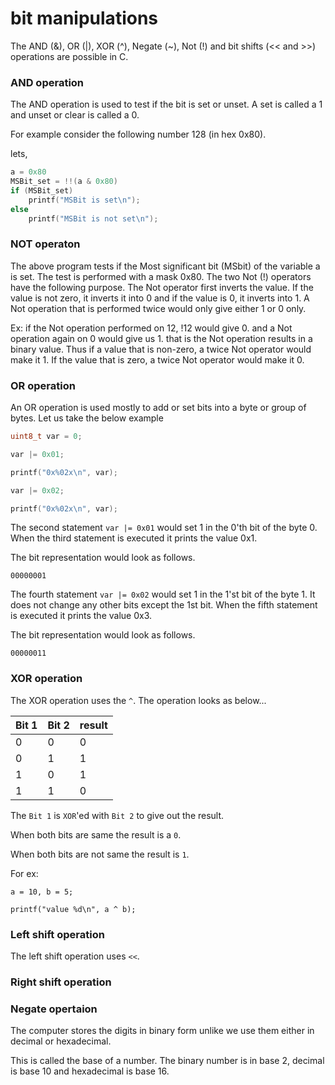# bit manipulations

The AND (&), OR (|), XOR (^), Negate (~), Not (!) and bit shifts (<< and >>) operations are possible in C.

### AND operation

The AND operation is used to test if the bit is set or unset. A set is called a 1 and unset or clear is called a 0.

For example consider the following number 128 (in hex 0x80).

lets,

```c
a = 0x80
MSBit_set = !!(a & 0x80)
if (MSBit_set)
    printf("MSBit is set\n");
else
    printf("MSBit is not set\n");
```

### NOT operaton
The above program tests if the Most significant bit (MSbit) of the variable a is set. The test is performed with a mask 0x80. The two Not (!) operators have the following purpose. The Not operator first inverts the value. If the value is not zero, it inverts it into 0 and if the value is 0, it inverts into 1. A Not operation that is performed twice would only give either 1 or 0 only.

Ex: if the Not operation performed on 12, !12 would give 0. and a Not operation again on 0 would give us 1. that is the Not operation results in a binary value. Thus if a value that is non-zero, a twice Not operator would make it 1. If the value that is zero, a twice Not operator would make it 0.

### OR operation

An OR operation is used mostly to add or set bits into a byte or group of bytes. Let us take the below example

```c
uint8_t var = 0;

var |= 0x01;

printf("0x%02x\n", var);

var |= 0x02;

printf("0x%02x\n", var);

```

The second statement `var |= 0x01` would set 1 in the 0'th bit of the byte 0.
When the third statement is executed it prints the value 0x1.

The bit representation would look as follows.

`00000001`

The fourth statement `var |= 0x02` would set 1 in the 1'st bit of the byte 1.
It does not change any other bits except the 1st bit. When the fifth statement is executed it prints the value 0x3.

The bit representation would look as follows.

`00000011`

### XOR operation

The XOR operation uses the `^`. The operation looks as below...

| Bit 1 | Bit 2 | result |
|-------|--------|----------|
|  0    |  0     |   0      |
|  0    |  1     |   1      |
|  1    |  0     |   1      |
|  1    |  1     |   0      |


The `Bit 1` is `XOR`'ed with `Bit 2` to give out the result.

When both bits are same the result is a `0`.

When both bits are not same the result is `1`.

For ex:

```
a = 10, b = 5;

printf("value %d\n", a ^ b);

```

### Left shift operation

The left shift operation uses `<<`.
### Right shift operation

### Negate opertaion


The computer stores the digits in binary form unlike we use them either in decimal or hexadecimal.

This is called the base of a number. The binary number is in base 2, decimal is base 10 and hexadecimal is base 16.

